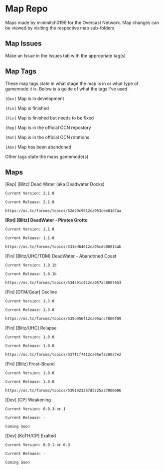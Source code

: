 **Map Repo**
====

Maps made by minimitch0199 for the Overcast Network.
Map changes can be viewed by visiting the respective map sub-folders.

Map Issues
---
Make an Issue in the Issues tab with the appropriate tag(s)

Map Tags
---
These map tags state in what stage the map is in or what type of gamemode it is. Below is a guide of what the tags I've used.

`[Dev]` Map is in development

`[Fin]` Map is finished

`[Fix]` Map is finished but needs to be fixed

`[Rep]` Map is in the official OCN repostory

`[Rot]` Map is in the official OCN rotations

`[Abn]` Map has been abandoned

Other tags state the maps gamemode(s)

Maps
---

[Rep] [Blitz] Dead Water (aka Deadwater Docks)

`Current Version: 2.1.0` 

`Current Release: 2.1.0`

```
https://oc.tc/forums/topics/52d20c9512ca953cee01d7aa
```

**[Rot] [Blitz] DeadWater - Pirates Grotto** 

`Current Version: 1.1.0`

`Current Release: 1.1.0`

```
https://oc.tc/forums/topics/531ed64012ca95cdb00014ab
```

[Fin] [Blitz/UHC/TDM] DeadWater - Abandoned Coast 

`Current Version: 1.0.1b`

`Current Release: 1.0.1b`

```
https://oc.tc/forums/topics/534391c412ca957ac8007653
```

[Fin] [DTM/Gear] Decline 

`Current Version: 1.3.0`

`Current Release: 1.3.0`

```
https://oc.tc/forums/topics/535b956f12ca95accf000f09
```

[Fin] [Blitz/UHC] Relapse

`Current Version: 1.0.0`

`Current Release: 1.0.0`

```
https://oc.tc/forums/topics/537f1f7412ca95ef2c0027e2
```

[Fin] [Blitz] Frost-Bound

`Current Version: 1.0.0`

`Current Release: 1.0.0`

```
https://oc.tc/forums/topics/5391923267d5225a37000606
```

[Dev] [CP] Weakening

`Current Version: 0.0.3-br.1`

`Current Release: -`

```
Coming Soon
```

[Dev] [KoTH/CP] Exalted

`Current Version: 0.0.1-br.0.3`

`Current Release: -`

```
Coming Soon
```

